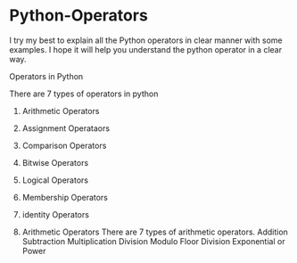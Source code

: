 # Python-Operators
I try my best to explain all the Python operators in clear manner with some examples. I hope it will help you understand the python operator in a clear way.

Operators in Python

There are 7 types of operators in python
1. Arithmetic Operators
2. Assignment Operataors
3. Comparison Operators
4. Bitwise Operators
5. Logical Operators
6. Membership Operators
7. identity Operators

1. Arithmetic Operators
There are 7 types of arithmetic operators.
Addition
Subtraction
Multiplication
Division
Modulo
Floor Division
Exponential or Power
